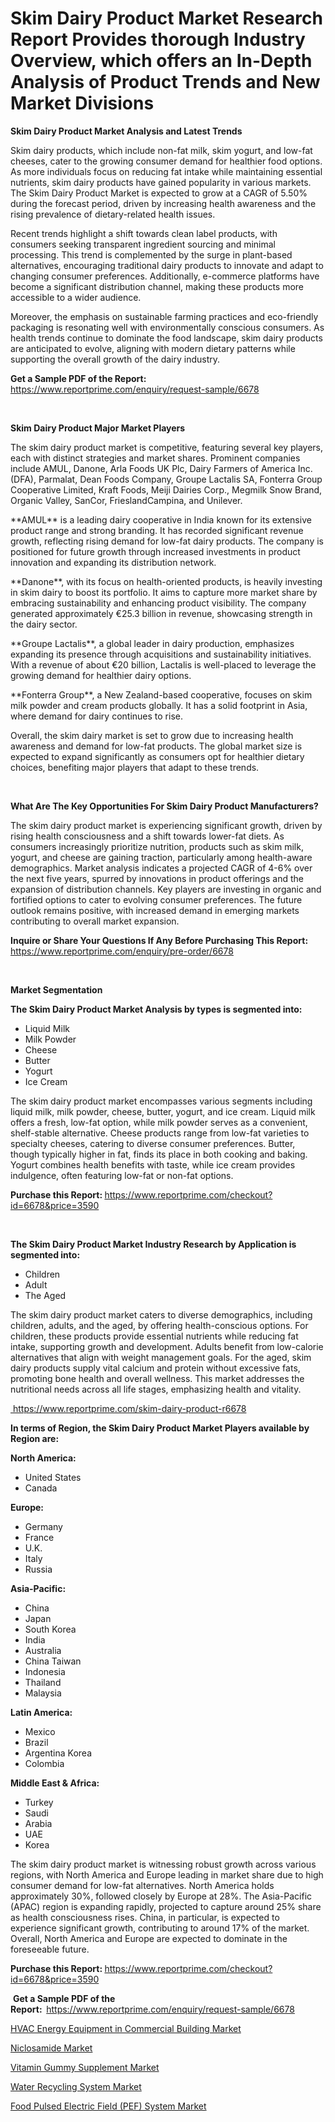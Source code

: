 <p><h1>Skim Dairy Product Market Research Report Provides thorough Industry Overview, which offers an In-Depth Analysis of Product Trends and New Market Divisions</h1></p><p><strong>Skim Dairy Product Market Analysis and Latest Trends</strong></p>
<p><p>Skim dairy products, which include non-fat milk, skim yogurt, and low-fat cheeses, cater to the growing consumer demand for healthier food options. As more individuals focus on reducing fat intake while maintaining essential nutrients, skim dairy products have gained popularity in various markets. The Skim Dairy Product Market is expected to grow at a CAGR of 5.50% during the forecast period, driven by increasing health awareness and the rising prevalence of dietary-related health issues.</p><p>Recent trends highlight a shift towards clean label products, with consumers seeking transparent ingredient sourcing and minimal processing. This trend is complemented by the surge in plant-based alternatives, encouraging traditional dairy products to innovate and adapt to changing consumer preferences. Additionally, e-commerce platforms have become a significant distribution channel, making these products more accessible to a wider audience. </p><p>Moreover, the emphasis on sustainable farming practices and eco-friendly packaging is resonating well with environmentally conscious consumers. As health trends continue to dominate the food landscape, skim dairy products are anticipated to evolve, aligning with modern dietary patterns while supporting the overall growth of the dairy industry.</p></p>
<p><strong>Get a Sample PDF of the Report:&nbsp;</strong> <a href="https://www.reportprime.com/enquiry/request-sample/6678">https://www.reportprime.com/enquiry/request-sample/6678</a></p>
<p>&nbsp;</p>
<p><strong>Skim Dairy Product Major Market Players</strong></p>
<p><p>The skim dairy product market is competitive, featuring several key players, each with distinct strategies and market shares. Prominent companies include AMUL, Danone, Arla Foods UK Plc, Dairy Farmers of America Inc. (DFA), Parmalat, Dean Foods Company, Groupe Lactalis SA, Fonterra Group Cooperative Limited, Kraft Foods, Meiji Dairies Corp., Megmilk Snow Brand, Organic Valley, SanCor, FrieslandCampina, and Unilever.</p><p>**AMUL** is a leading dairy cooperative in India known for its extensive product range and strong branding. It has recorded significant revenue growth, reflecting rising demand for low-fat dairy products. The company is positioned for future growth through increased investments in product innovation and expanding its distribution network.</p><p>**Danone**, with its focus on health-oriented products, is heavily investing in skim dairy to boost its portfolio. It aims to capture more market share by embracing sustainability and enhancing product visibility. The company generated approximately €25.3 billion in revenue, showcasing strength in the dairy sector.</p><p>**Groupe Lactalis**, a global leader in dairy production, emphasizes expanding its presence through acquisitions and sustainability initiatives. With a revenue of about €20 billion, Lactalis is well-placed to leverage the growing demand for healthier dairy options.</p><p>**Fonterra Group**, a New Zealand-based cooperative, focuses on skim milk powder and cream products globally. It has a solid footprint in Asia, where demand for dairy continues to rise.</p><p>Overall, the skim dairy market is set to grow due to increasing health awareness and demand for low-fat products. The global market size is expected to expand significantly as consumers opt for healthier dietary choices, benefiting major players that adapt to these trends.</p></p>
<p>&nbsp;</p>
<p><strong>What Are The Key Opportunities For Skim Dairy Product Manufacturers?</strong></p>
<p><p>The skim dairy product market is experiencing significant growth, driven by rising health consciousness and a shift towards lower-fat diets. As consumers increasingly prioritize nutrition, products such as skim milk, yogurt, and cheese are gaining traction, particularly among health-aware demographics. Market analysis indicates a projected CAGR of 4-6% over the next five years, spurred by innovations in product offerings and the expansion of distribution channels. Key players are investing in organic and fortified options to cater to evolving consumer preferences. The future outlook remains positive, with increased demand in emerging markets contributing to overall market expansion.</p></p>
<p><strong>Inquire or Share Your Questions If Any Before Purchasing This Report:</strong> <a href="https://www.reportprime.com/enquiry/pre-order/6678">https://www.reportprime.com/enquiry/pre-order/6678</a></p>
<p>&nbsp;</p>
<p><strong>Market Segmentation</strong></p>
<p><strong>The Skim Dairy Product Market Analysis by types is segmented into:</strong></p>
<p><ul><li>Liquid Milk</li><li>Milk Powder</li><li>Cheese</li><li>Butter</li><li>Yogurt</li><li>Ice Cream</li></ul></p>
<p><p>The skim dairy product market encompasses various segments including liquid milk, milk powder, cheese, butter, yogurt, and ice cream. Liquid milk offers a fresh, low-fat option, while milk powder serves as a convenient, shelf-stable alternative. Cheese products range from low-fat varieties to specialty cheeses, catering to diverse consumer preferences. Butter, though typically higher in fat, finds its place in both cooking and baking. Yogurt combines health benefits with taste, while ice cream provides indulgence, often featuring low-fat or non-fat options.</p></p>
<p><strong>Purchase this Report:&nbsp;</strong><a href="https://www.reportprime.com/checkout?id=6678&price=3590">https://www.reportprime.com/checkout?id=6678&price=3590</a></p>
<p>&nbsp;</p>
<p><strong>The Skim Dairy Product Market Industry Research by Application is segmented into:</strong></p>
<p><ul><li>Children</li><li>Adult</li><li>The Aged</li></ul></p>
<p><p>The skim dairy product market caters to diverse demographics, including children, adults, and the aged, by offering health-conscious options. For children, these products provide essential nutrients while reducing fat intake, supporting growth and development. Adults benefit from low-calorie alternatives that align with weight management goals. For the aged, skim dairy products supply vital calcium and protein without excessive fats, promoting bone health and overall wellness. This market addresses the nutritional needs across all life stages, emphasizing health and vitality.</p></p>
<p><a href="https://www.reportprime.com/skim-dairy-product-r6678">&nbsp;https://www.reportprime.com/skim-dairy-product-r6678</a></p>
<p><strong>In terms of Region, the Skim Dairy Product Market Players available by Region are:</strong></p>
<p>
    <p> <strong> North America: </strong>
        <ul>
            <li>United States</li>
            <li>Canada</li>
        </ul>
        </p> 
    <p> <strong> Europe: </strong>
        <ul>
            <li>Germany</li>
            <li>France</li>
            <li>U.K.</li>
            <li>Italy</li>
            <li>Russia</li>
        </ul>
        </p> 
    <p> <strong> Asia-Pacific: </strong>
        <ul>
            <li>China</li>
            <li>Japan</li>
            <li>South Korea</li>
            <li>India</li>
            <li>Australia</li>
            <li>China Taiwan</li>
            <li>Indonesia</li>
            <li>Thailand</li>
            <li>Malaysia</li>
        </ul>
        </p> 
    <p> <strong> Latin America: </strong>
        <ul>
            <li>Mexico</li>
            <li>Brazil</li>
            <li>Argentina Korea</li>
            <li>Colombia</li>
        </ul>
        </p> 
    <p> <strong> Middle East & Africa: </strong>
        <ul>
            <li>Turkey</li>
            <li>Saudi</li>
            <li>Arabia</li>
            <li>UAE</li>
            <li>Korea</li>
        </ul>
    </p>
    </p>
<p><p>The skim dairy product market is witnessing robust growth across various regions, with North America and Europe leading in market share due to high consumer demand for low-fat alternatives. North America holds approximately 30%, followed closely by Europe at 28%. The Asia-Pacific (APAC) region is expanding rapidly, projected to capture around 25% share as health consciousness rises. China, in particular, is expected to experience significant growth, contributing to around 17% of the market. Overall, North America and Europe are expected to dominate in the foreseeable future.</p></p>
<p><strong>Purchase this Report: </strong><a href="https://www.reportprime.com/checkout?id=6678&price=3590">https://www.reportprime.com/checkout?id=6678&price=3590</a></p>
<p>&nbsp;<strong>Get a Sample PDF of the Report:&nbsp;&nbsp;</strong><a href="https://www.reportprime.com/enquiry/request-sample/6678">https://www.reportprime.com/enquiry/request-sample/6678</a></p>
<p><strong></strong></p>
<p><p><a href="https://issuu.com/reportprime-2/docs/hvac-energy-equipment-in-commercial_d0ccb2a8e3fa78">HVAC Energy Equipment in Commercial Building Market</a></p><p><a href="https://www.linkedin.com/pulse/niclosamide-market-analysis-report-global-insights-region-type-5m34c?trackingId=BjhP0X%2FCTfKvkK7uKiUMkw%3D%3D">Niclosamide Market</a></p><p><a href="https://github.com/AKSHATREPORTPRIME/Market-Research-Report-List-6/blob/main/vitamin-gummy-supplement-market.md">Vitamin Gummy Supplement Market</a></p><p><a href="https://medium.com/@cathymaggio15/water-recycling-system-market-industry-landscape-growth-trajectories-and-global-markets-619bb56eaad1">Water Recycling System Market</a></p><p><a href="https://issuu.com/reportprime-2/docs/food-pulsed-electric-field-pef-syst_608cb104e390cb">Food Pulsed Electric Field (PEF) System Market</a></p></p>